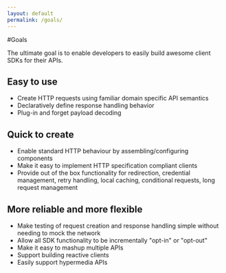```yaml
---
layout: default
permalink: /goals/
---
```


#Goals

The ultimate goal is to enable developers to easily build awesome client SDKs for their APIs.  

## Easy to use
- Create HTTP requests using familiar domain specific API semantics
- Declaratively define response handling behavior
- Plug-in and forget payload decoding

## Quick to create
- Enable standard HTTP behaviour by assembling/configuring components
- Make it easy to implement HTTP specification compliant clients
- Provide out of the box functionality for redirection, credential management, retry handling, local caching, conditional requests, long request management

## More reliable and more flexible
- Make testing of request creation and response handling simple without needing to mock the network
- Allow all SDK functionality to be incrementally "opt-in" or "opt-out"
- Make it easy to mashup multiple APIs
- Support building reactive clients
- Easily support hypermedia APIs
